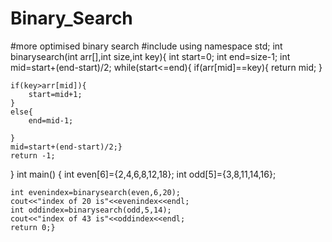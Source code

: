 # Binary_Search
#more optimised binary search 
#include <iostream>
using namespace std;
int binarysearch(int arr[],int size,int key){
	int start=0;
	int end=size-1;
	int mid=start+(end-start)/2;
	while(start<=end){
		if(arr[mid]==key){
			return mid;
		}
	
	if(key>arr[mid]){
		start=mid+1;
	}
	else{
		end=mid-1;

	}
	mid=start+(end-start)/2;}
	return -1;
}
int main() {
	int even[6]={2,4,6,8,12,18};
	int odd[5]={3,8,11,14,16};

	int evenindex=binarysearch(even,6,20);
	cout<<"index of 20 is"<<evenindex<<endl;
	int oddindex=binarysearch(odd,5,14);
	cout<<"index of 43 is"<<oddindex<<endl;
	return 0;}


